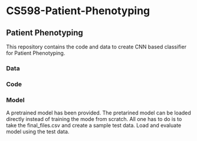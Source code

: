 # CS598-Patient-Phenotyping
## Patient Phenotyping
This repository contains the code and data to create CNN based classifier for Patient Phenotyping.
### Data
### Code
### Model
A pretrained model has been provided. The pretarined model can be loaded directly instead of training the mode from scratch. All one has to do is to take the final_files.csv and create a sample test data. Load and evaluate model using the test data.
